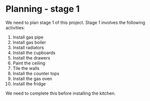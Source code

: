 # Planning - stage 1

We need to plan stage 1 of this project. Stage 1 involves the following activities:

1. Install gas pipe
1. Install gas boiler
1. Install radiators
1. Install the cupboards
1. Install the drawers
1. Paint the ceiling
1. Tile the walls
1. Install the counter tops
1. Install the gas oven
1. Install the fridge

We need to complete this before installing the kitchen.

